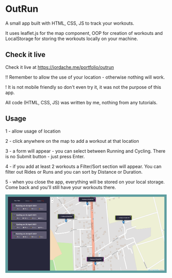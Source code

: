 # OutRun

A small app built with HTML, CSS, JS to track your workouts.

It uses leaflet.js for the map component, OOP for creation of workouts and LocalStorage for storing the workouts locally on your machine.

## Check it live

Check it live at https://jordache.me/portfolio/outrun

!! Remember to allow the use of your location - otherwise nothing will work.

! It is not mobile friendly so don't even try it, it was not the purpose of this app.

All code (HTML, CSS, JS) was written by me, nothing from any tutorials.

## Usage

1 - allow usage of location

2 - click anywhere on the map to add a workout at that location

3 - a form will appear - you can select between Running and Cycling. There is no Submit button - just press Enter.

4 - if you add at least 2 workouts a Filter/Sort section will appear. You can filter out Rides or Runs and you can sort by Distance or Duration.

5 - when you close the app, everything will be stored on your local storage. Come back and you'll still have your workouts there.

![OutRun Screenshot](https://github.com/alex-iordache/outrun/blob/master/screenshot.png?raw=true "OutRun")

